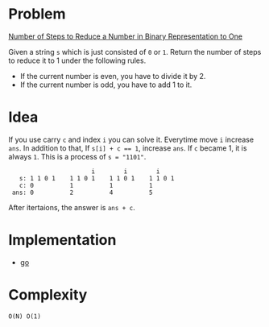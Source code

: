 # Problem

[Number of Steps to Reduce a Number in Binary Representation to One](https://leetcode.com/problems/number-of-steps-to-reduce-a-number-in-binary-representation-to-one/)

Given a string `s` which is just consisted of `0` or `1`. Return the number of
steps to reduce it to 1 under the following rules.

* If the current number is even, you have to divide it by 2.
* If the current number is odd, you have to add 1 to it.

# Idea

If you use carry `c` and index `i` you can solve it.
Everytime move `i` increase `ans`. In addition to that, If `s[i] + c
== 1`, increase `ans`. If `c` became 1, it is always `1`.
This is a process of `s = "1101"`.

```
                       i        i        i
   s: 1 1 0 1    1 1 0 1    1 1 0 1    1 1 0 1
   c: 0          1          1          1
 ans: 0          2          4          5
```

After itertaions, the answer is `ans + c`.

# Implementation

* [go](a.go)

# Complexity

```
O(N) O(1)
```
